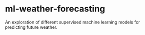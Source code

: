 # ml-weather-forecasting
An exploration of different supervised machine learning models for predicting future weather.
